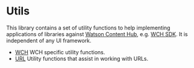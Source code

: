 # Utils

This library contains a set of utility functions to help implementing applications of libraries against [Watson Content Hub](https://www.ibm.com/products/watson-content-hub), e.g. [WCH SDK](https://www.npmjs.com/package/@acoustic-content-sdk/ng). It is independent of any UI framework.

- [WCH](./wch) WCH specific utility functions.
- [URL](./url) Utility functions that assist in working with URLs.
